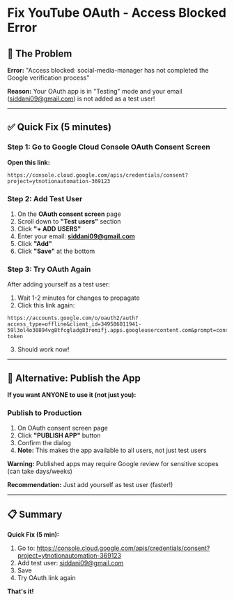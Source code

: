 # Fix YouTube OAuth - Access Blocked Error

## 🚨 The Problem

**Error:** "Access blocked: social-media-manager has not completed the Google verification process"

**Reason:** Your OAuth app is in "Testing" mode and your email (siddani09@gmail.com) is not added as a test user!

---

## ✅ Quick Fix (5 minutes)

### Step 1: Go to Google Cloud Console OAuth Consent Screen

**Open this link:**

```
https://console.cloud.google.com/apis/credentials/consent?project=ytnotionautomation-369123
```

### Step 2: Add Test User

1. On the **OAuth consent screen** page
2. Scroll down to **"Test users"** section
3. Click **"+ ADD USERS"**
4. Enter your email: **siddani09@gmail.com**
5. Click **"Add"**
6. Click **"Save"** at the bottom

### Step 3: Try OAuth Again

After adding yourself as a test user:

1. Wait 1-2 minutes for changes to propagate
2. Click this link again:

```
https://accounts.google.com/o/oauth2/auth?access_type=offline&client_id=349586011941-59l3ol4o30894vg8tfcgladg83romifj.apps.googleusercontent.com&prompt=consent&redirect_uri=https%3A%2F%2Flocalhost%3A8080&response_type=code&scope=https%3A%2F%2Fwww.googleapis.com%2Fauth%2Fyoutube.upload+https%3A%2F%2Fwww.googleapis.com%2Fauth%2Fyoutube.readonly&state=state-token
```

3. Should work now!

---

## 🎯 Alternative: Publish the App

**If you want ANYONE to use it (not just you):**

### Publish to Production

1. On OAuth consent screen page
2. Click **"PUBLISH APP"** button
3. Confirm the dialog
4. **Note:** This makes the app available to all users, not just test users

**Warning:** Published apps may require Google review for sensitive scopes (can take days/weeks)

**Recommendation:** Just add yourself as test user (faster!)

---

## 📋 Summary

**Quick Fix (5 min):**

1. Go to: https://console.cloud.google.com/apis/credentials/consent?project=ytnotionautomation-369123
2. Add test user: siddani09@gmail.com
3. Save
4. Try OAuth link again

**That's it!**
